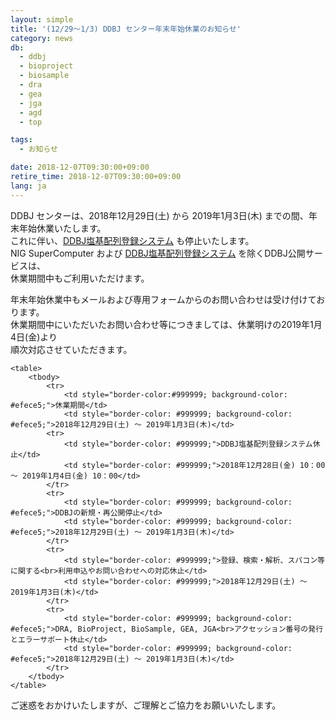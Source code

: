 ```yaml
---
layout: simple
title: '(12/29～1/3) DDBJ センター年末年始休業のお知らせ'
category: news
db:
  - ddbj
  - bioproject
  - biosample
  - dra
  - gea
  - jga
  - agd
  - top

tags:
  - お知らせ

date: 2018-12-07T09:30:00+09:00
retire_time: 2018-12-07T09:30:00+09:00
lang: ja
---
```


<p>DDBJ センターは、2018年12月29日(土) から 2019年1月3日(木) までの間、年末年始休業いたします。<br>これに伴い、<a href="/ddbj/web-submission.html">DDBJ塩基配列登録システム</a> も停止いたします。<br>NIG SuperComputer および <a href="/ddbj/web-submission.html">DDBJ塩基配列登録システム</a> を除くDDBJ公開サービスは、<br>休業期間中もご利用いただけます。</p>

<p>年末年始休業中もメールおよび専用フォームからのお問い合わせは受け付けております。<br>休業期間中にいただいたお問い合わせ等につきましては、休業明けの2019年1月4日(金)より<br>順次対応させていただきます。</p>
<div class="main_table format">

    <table>
        <tbody>
            <tr>
                <td style="border-color:#999999; background-color: #efece5;">休業期間</td>
                <td style="border-color: #999999; background-color: #efece5;">2018年12月29日(土) ～ 2019年1月3日(木)</td>
            <tr>
                <td style="border-color: #999999;">DDBJ塩基配列登録システム休止</td>
                <td style="border-color: #999999;">2018年12月28日(金) 10：00 ～ 2019年1月4日(金) 10：00</td>
            </tr>
            <tr>
                <td style="border-color: #999999; background-color: #efece5;">DDBJの新規・再公開停止</td>
                <td style="border-color: #999999; background-color: #efece5;">2018年12月29日(土) ～ 2019年1月3日(木)</td>
            </tr>
            <tr>
                <td style="border-color: #999999;">登録、検索・解析、スパコン等に関する<br>利用申込やお問い合わせへの対応休止</td>
                <td style="border-color: #999999;">2018年12月29日(土) ～ 2019年1月3日(木)</td>
            </tr>
            <tr>
                <td style="border-color: #999999; background-color: #efece5;">DRA, BioProject, BioSample, GEA, JGA<br>アクセッション番号の発行とエラーサポート休止</td>
                <td style="border-color: #999999; background-color: #efece5;">2018年12月29日(土) ～ 2019年1月3日(木)</td>
            </tr>
        </tbody>
    </table>
</div>

<p>ご迷惑をおかけいたしますが、ご理解とご協力をお願いいたします。</p>
